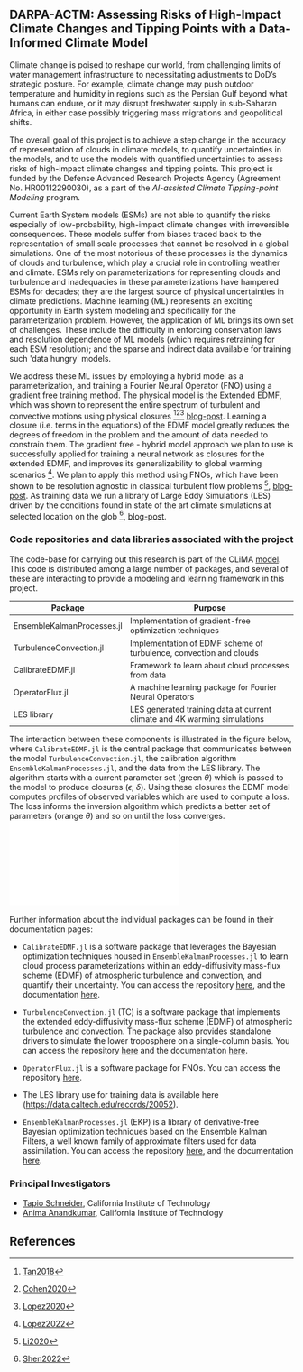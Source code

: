 
## DARPA-ACTM: Assessing Risks of High-Impact Climate Changes and Tipping Points with a Data-Informed Climate Model

Climate change is poised to reshape our world, from challenging limits of water management infrastructure to necessitating adjustments to DoD’s strategic posture. For example, climate change may push outdoor temperature and humidity in regions such as the Persian Gulf beyond what humans can endure, or it may disrupt freshwater supply in sub-Saharan Africa, in either case possibly triggering mass migrations and geopolitical shifts. 

The overall goal of this project is to achieve a step change in the accuracy of representation of clouds in climate models, to quantify uncertainties in the models, and to use the models with quantified uncertainties to assess risks of high-impact climate changes and tipping points. This project is funded by the Defense Advanced Research Projects Agency (Agreement No. HR00112290030), as a part of the *AI-assisted Climate Tipping-point Modeling* program.

Current Earth System models (ESMs) are not able to quantify the risks especially of low-probability, high-impact climate changes with irreversible consequences. These models suffer from biases traced back to the representation of small scale processes that cannot be resolved in a global simulations. One of the most notorious of these processes is the dynamics of clouds and turbulence, which play a crucial role in controlling weather and climate. ESMs rely on parameterizations for representing clouds and turbulence and inadequacies in these parameterizations have hampered ESMs for decades; they are the largest source of physical uncertainties in climate predictions. Machine learning (ML) represents an exciting opportunity in Earth system modeling and specifically for the parameterization problem. However, the application of ML brings its own set of challenges. These include the difficulty in enforcing conservation laws and resolution dependence of ML models (which requires retraining for each ESM resolution); and the sparse and indirect data available for training such 'data hungry' models.

We address these ML issues by employing a hybrid model as a parameterization, and training a Fourier Neural Operator (FNO) using a gradient free training method. The physical model is the Extended EDMF, which was shown to represent the entire spectrum of turbulent and convective motions using physical closures [^1][^2][^3] [blog-post](https://clima.caltech.edu/2020/12/04/resolving-small-scale-uncertainties-in-climate-models/). Learning a closure (i.e. terms in the equations) of the EDMF model greatly reduces the degrees of freedom in the problem and the amount of data needed to constrain them. The gradient free - hybrid model approach we plan to use is successfully applied for training a neural network as closures for the extended EDMF, and improves its generalizability to global warming scenarios [^4]. We plan to apply this method using FNOs, which have been shown to be resolution agnostic in classical turbulent flow problems [^5], [blog-post](https://zongyi-li.github.io/blog/2020/fourier-pde/). As training data we run a library of Large Eddy Simulations (LES) driven by the conditions found in state of the art climate simulations at selected location on the glob [^6], [blog-post](https://clima.caltech.edu/2022/06/17/a-library-of-large-eddy-simulations-for-calibrating-cloud-parameterizations/).


### Code repositories and data libraries associated with the project

The code-base for carrying out this research is part of the CLiMA [model](https://github.com/CliMA). This code is distributed among a large number of packages, and several of these are interacting to provide a modeling and learning framework in this project.

Package                                     | Purpose
--------------------------------------------|--------------------------------------------------------
EnsembleKalmanProcesses.jl                  | Implementation of gradient-free optimization techniques
TurbulenceConvection.jl                     | Implementation of EDMF scheme of turbulence, convection and clouds
CalibrateEDMF.jl                            | Framework to learn about cloud processes from data
OperatorFlux.jl                             | A machine learning package for Fourier Neural Operators
LES library                                 | LES generated training data at current climate and 4K warming simulations



The interaction between these components is illustrated in the figure below, where `CalibrateEDMF.jl`
is the central package that communicates between the model `TurbulenceConvection.jl`, the calibration algorithm `EnsembleKalmanProcesses.jl`, and the data from the LES library. The algorithm starts with a current parameter set (green $\theta$) which is passed to the model to produce closures ($\epsilon$, $\delta$). Using these closures the EDMF model computes profiles of observed variables which are used to compute a loss. The loss informs the inversion algorithm which predicts a better set of parameters (orange $\theta$) and so on until the loss converges. 
![alt text](assets/dependency_diagram.pdf) 

Further information about the individual packages can be found in their documentation pages:

- `CalibrateEDMF.jl` is a software package that leverages the Bayesian optimization techniques housed in `EnsembleKalmanProcesses.jl` to learn cloud process parameterizations within an eddy-diffusivity mass-flux scheme (EDMF) of atmospheric turbulence and convection, and quantify their uncertainty. You can access the repository [here](https://github.com/CliMA/CalibrateEDMF.jl), and the documentation [here](https://clima.github.io/CalibrateEDMF.jl/dev/).

- `TurbulenceConvection.jl` (TC) is a software package that implements the extended eddy-diffusivity mass-flux scheme (EDMF) of atmospheric turbulence and convection. The package also provides standalone drivers to simulate the lower troposphere on a single-column basis. You can access the repository [here](https://github.com/CliMA/TurbulenceConvection.jl) and the documentation [here](https://clima.github.io/TurbulenceConvection.jl/dev/).

- `OperatorFlux.jl` is a software package for FNOs. You can access the repository [here](https://github.com/CliMA/OperatorFlux.jl).


- The LES library use for training data is available here (https://data.caltech.edu/records/20052).

- `EnsembleKalmanProcesses.jl` (EKP) is a library of derivative-free Bayesian optimization techniques based on the Ensemble Kalman Filters, a well known family of approximate filters used for data assimilation. You can access the repository [here](https://github.com/CliMA/EnsembleKalmanProcesses.jl), and the documentation [here](https://clima.github.io/EnsembleKalmanProcesses.jl/dev/).

### Principal Investigators

- [Tapio Schneider](https://climate-dynamics.org/people/tapio-schneider/), California Institute of Technology
- [Anima Anandkumar](http://tensorlab.cms.caltech.edu/users/anima/), California Institute of Technology

## References

[^1]: [Tan2018](@cite)
[^2]: [Cohen2020](@cite)
[^3]: [Lopez2020](@cite)
[^4]: [Lopez2022](@cite)
[^5]: [Li2020](@cite)
[^6]: [Shen2022](@cite)